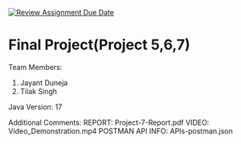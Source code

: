 [![Review Assignment Due Date](https://classroom.github.com/assets/deadline-readme-button-24ddc0f5d75046c5622901739e7c5dd533143b0c8e959d652212380cedb1ea36.svg)](https://classroom.github.com/a/M_5_MKPE)
# Final Project(Project 5,6,7)

Team Members:
1. Jayant Duneja
2. Tilak Singh

Java Version: 17

Additional Comments: 
REPORT: Project-7-Report.pdf
VIDEO: Video_Demonstration.mp4 
POSTMAN API INFO:  APIs-postman.json
